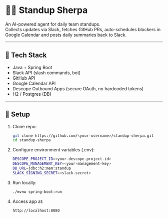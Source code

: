 # 🧑‍💻 Standup Sherpa

An AI-powered agent for daily team standups.  
Collects updates via Slack, fetches GitHub PRs, auto-schedules blockers in Google Calendar and posts daily summaries back to Slack.

---

## 🚀 Tech Stack
- Java + Spring Boot  
- Slack API (slash commands, bot)  
- GitHub API  
- Google Calendar API  
- Descope Outbound Apps (secure OAuth, no hardcoded tokens)  
- H2 / Postgres (DB)  

---

## 🔑 Setup

1. Clone repo:
   ```bash
   git clone https://github.com/<your-username>/standup-sherpa.git
   cd standup-sherpa

2. Configure environment variables (.env):
   ```bash
   DESCOPE_PROJECT_ID=<your-descope-project-id>
   DESCOPE_MANAGEMENT_KEY=<your-management-key>
   DB_URL=jdbc:h2:mem:standup
   SLACK_SIGNING_SECRET=<slack-secret>

3. Run locally:
   ```bash
   ./mvnw spring-boot:run

4. Access app at:
   ```bash
   http://localhost:8080
